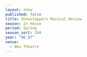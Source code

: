 ```yaml
---
layout: show
published: false
title: Showstoppers Musical Review
season: In House
period: Spring
season_sort: 260
year: "96_97"
venue:
  - New Theatre
---
```



